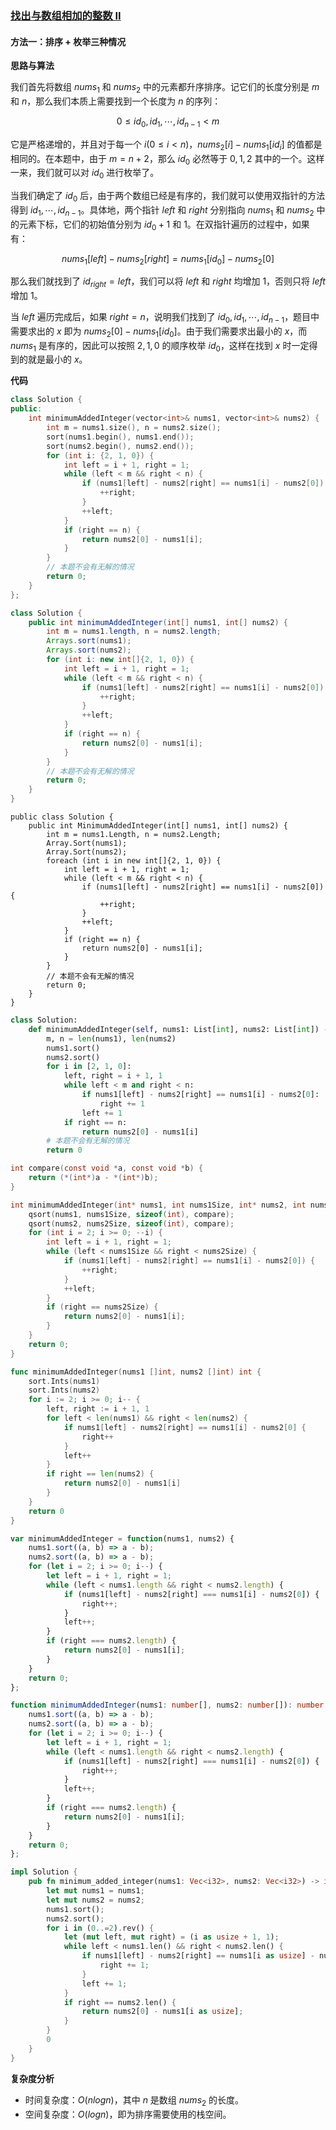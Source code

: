 ### [找出与数组相加的整数 II](https://leetcode.cn/problems/find-the-integer-added-to-array-ii/solutions/2869612/zhao-chu-yu-shu-zu-xiang-jia-de-zheng-sh-8k7t/)

#### 方法一：排序 + 枚举三种情况

**思路与算法**

我们首先将数组 $nums_1$ 和 $nums_2$ 中的元素都升序排序。记它们的长度分别是 $m$ 和 $n$，那么我们本质上需要找到一个长度为 $n$ 的序列：

$$0 \le id_0,id_1, \cdots ,id_{n-1}<m$$

它是严格递增的，并且对于每一个 $i (0 \le i<n)$，$nums_2[i]-nums_1[id_i]$ 的值都是相同的。在本题中，由于 $m=n+2$，那么 $id_0$ 必然等于 ${0,1,2}$ 其中的一个。这样一来，我们就可以对 $id_0$ 进行枚举了。

当我们确定了 $id_0$ 后，由于两个数组已经是有序的，我们就可以使用双指针的方法得到 $id_1, \cdots ,id_{n-1}$。具体地，两个指针 $left$ 和 $right$ 分别指向 $nums_1$ 和 $nums_2$ 中的元素下标，它们的初始值分别为 $id_0+1$ 和 $1$。在双指针遍历的过程中，如果有：

$$nums_1[left]-nums_2[right]=nums_1[id_0]-nums_2[0]$$

那么我们就找到了 $id_{right}=left$，我们可以将 $left$ 和 $right$ 均增加 $1$，否则只将 $left$ 增加 $1$。

当 $left$ 遍历完成后，如果 $right=n$，说明我们找到了 $id_0,id_1, \cdots ,id_{n-1}$，题目中需要求出的 $x$ 即为 $nums_2[0]-nums_1[id_0]$。由于我们需要求出最小的 $x$，而 $nums_1$ 是有序的，因此可以按照 ${2,1,0}$ 的顺序枚举 $id_0$，这样在找到 $x$ 时一定得到的就是最小的 $x$。

**代码**

```C++
class Solution {
public:
    int minimumAddedInteger(vector<int>& nums1, vector<int>& nums2) {
        int m = nums1.size(), n = nums2.size();
        sort(nums1.begin(), nums1.end());
        sort(nums2.begin(), nums2.end());
        for (int i: {2, 1, 0}) {
            int left = i + 1, right = 1;
            while (left < m && right < n) {
                if (nums1[left] - nums2[right] == nums1[i] - nums2[0]) {
                    ++right;
                }
                ++left;
            }
            if (right == n) {
                return nums2[0] - nums1[i];
            }
        }
        // 本题不会有无解的情况
        return 0;
    }
};
```

```Java
class Solution {
    public int minimumAddedInteger(int[] nums1, int[] nums2) {
        int m = nums1.length, n = nums2.length;
        Arrays.sort(nums1);
        Arrays.sort(nums2);
        for (int i: new int[]{2, 1, 0}) {
            int left = i + 1, right = 1;
            while (left < m && right < n) {
                if (nums1[left] - nums2[right] == nums1[i] - nums2[0]) {
                    ++right;
                }
                ++left;
            }
            if (right == n) {
                return nums2[0] - nums1[i];
            }
        }
        // 本题不会有无解的情况
        return 0;
    }
}
```

```CSharp
public class Solution {
    public int MinimumAddedInteger(int[] nums1, int[] nums2) {
        int m = nums1.Length, n = nums2.Length;
        Array.Sort(nums1);
        Array.Sort(nums2);
        foreach (int i in new int[]{2, 1, 0}) {
            int left = i + 1, right = 1;
            while (left < m && right < n) {
                if (nums1[left] - nums2[right] == nums1[i] - nums2[0]) {
                    ++right;
                }
                ++left;
            }
            if (right == n) {
                return nums2[0] - nums1[i];
            }
        }
        // 本题不会有无解的情况
        return 0;
    }
}
```

```Python
class Solution:
    def minimumAddedInteger(self, nums1: List[int], nums2: List[int]) -> int:
        m, n = len(nums1), len(nums2)
        nums1.sort()
        nums2.sort()
        for i in [2, 1, 0]:
            left, right = i + 1, 1
            while left < m and right < n:
                if nums1[left] - nums2[right] == nums1[i] - nums2[0]:
                    right += 1
                left += 1
            if right == n:
                return nums2[0] - nums1[i]
        # 本题不会有无解的情况
        return 0
```

```C
int compare(const void *a, const void *b) {
    return (*(int*)a - *(int*)b);
}

int minimumAddedInteger(int* nums1, int nums1Size, int* nums2, int nums2Size) {
    qsort(nums1, nums1Size, sizeof(int), compare);
    qsort(nums2, nums2Size, sizeof(int), compare);
    for (int i = 2; i >= 0; --i) {
        int left = i + 1, right = 1;
        while (left < nums1Size && right < nums2Size) {
            if (nums1[left] - nums2[right] == nums1[i] - nums2[0]) {
                ++right;
            }
            ++left;
        }
        if (right == nums2Size) {
            return nums2[0] - nums1[i];
        }
    }
    return 0;
}
```

```Go
func minimumAddedInteger(nums1 []int, nums2 []int) int {
    sort.Ints(nums1)
    sort.Ints(nums2)
    for i := 2; i >= 0; i-- {
        left, right := i + 1, 1
        for left < len(nums1) && right < len(nums2) {
            if nums1[left] - nums2[right] == nums1[i] - nums2[0] {
                right++
            }
            left++
        }
        if right == len(nums2) {
            return nums2[0] - nums1[i]
        }
    }
    return 0
}
```

```JavaScript
var minimumAddedInteger = function(nums1, nums2) {
    nums1.sort((a, b) => a - b);
    nums2.sort((a, b) => a - b);
    for (let i = 2; i >= 0; i--) {
        let left = i + 1, right = 1;
        while (left < nums1.length && right < nums2.length) {
            if (nums1[left] - nums2[right] === nums1[i] - nums2[0]) {
                right++;
            }
            left++;
        }
        if (right === nums2.length) {
            return nums2[0] - nums1[i];
        }
    }
    return 0;
};
```

```TypeScript
function minimumAddedInteger(nums1: number[], nums2: number[]): number {
    nums1.sort((a, b) => a - b);
    nums2.sort((a, b) => a - b);
    for (let i = 2; i >= 0; i--) {
        let left = i + 1, right = 1;
        while (left < nums1.length && right < nums2.length) {
            if (nums1[left] - nums2[right] === nums1[i] - nums2[0]) {
                right++;
            }
            left++;
        }
        if (right === nums2.length) {
            return nums2[0] - nums1[i];
        }
    }
    return 0;
};
```

```Rust
impl Solution {
    pub fn minimum_added_integer(nums1: Vec<i32>, nums2: Vec<i32>) -> i32 {
        let mut nums1 = nums1;
        let mut nums2 = nums2;
        nums1.sort();
        nums2.sort();
        for i in (0..=2).rev() {
            let (mut left, mut right) = (i as usize + 1, 1);
            while left < nums1.len() && right < nums2.len() {
                if nums1[left] - nums2[right] == nums1[i as usize] - nums2[0] {
                    right += 1;
                }
                left += 1;
            }
            if right == nums2.len() {
                return nums2[0] - nums1[i as usize];
            }
        }
        0
    }
}
```

**复杂度分析**

- 时间复杂度：$O(nlogn)$，其中 $n$ 是数组 $nums_2$ 的长度。
- 空间复杂度：$O(logn)$，即为排序需要使用的栈空间。
